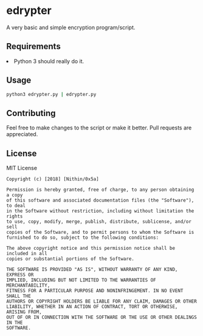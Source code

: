 # edrypter
A very basic and simple encryption program/script.

## Requirements
<li>Python 3 should really do it.</li>

## Usage

```bash
python3 edrypter.py | edrypter.py
```
## Contributing
Feel free to make changes to the script or make it better. Pull requests are appreciated.


## License
MIT License

```
Copyright (c) [2018] [Nithin/0x5a]

Permission is hereby granted, free of charge, to any person obtaining a copy
of this software and associated documentation files (the "Software"), to deal
in the Software without restriction, including without limitation the rights
to use, copy, modify, merge, publish, distribute, sublicense, and/or sell
copies of the Software, and to permit persons to whom the Software is
furnished to do so, subject to the following conditions:

The above copyright notice and this permission notice shall be included in all
copies or substantial portions of the Software.

THE SOFTWARE IS PROVIDED "AS IS", WITHOUT WARRANTY OF ANY KIND, EXPRESS OR
IMPLIED, INCLUDING BUT NOT LIMITED TO THE WARRANTIES OF MERCHANTABILITY,
FITNESS FOR A PARTICULAR PURPOSE AND NONINFRINGEMENT. IN NO EVENT SHALL THE
AUTHORS OR COPYRIGHT HOLDERS BE LIABLE FOR ANY CLAIM, DAMAGES OR OTHER
LIABILITY, WHETHER IN AN ACTION OF CONTRACT, TORT OR OTHERWISE, ARISING FROM,
OUT OF OR IN CONNECTION WITH THE SOFTWARE OR THE USE OR OTHER DEALINGS IN THE
SOFTWARE.
```
